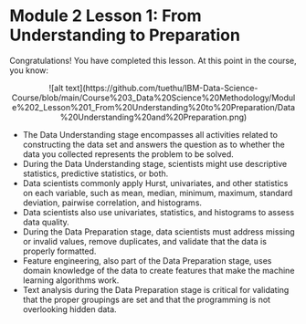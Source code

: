# Module 2 Lesson 1: From Understanding to Preparation
Congratulations! You have completed this lesson. At this point in the course, you know:

<p align="center">
 ![alt text](https://github.com/tuethu/IBM-Data-Science-Course/blob/main/Course%203_Data%20Science%20Methodology/Module%202_Lesson%201_From%20Understanding%20to%20Preparation/Data%20Understanding%20and%20Preparation.png)
</p>

- The Data Understanding stage encompasses all activities related to constructing the data set and answers the question as to whether the data you collected represents the problem to be solved.
- During the Data Understanding stage, scientists might use descriptive statistics, predictive statistics, or both.
- Data scientists commonly apply Hurst, univariates, and other statistics on each variable, such as mean, median, minimum, maximum, standard deviation, pairwise correlation, and histograms.
- Data scientists also use univariates, statistics, and histograms to assess data quality.
- During the Data Preparation stage, data scientists must address missing or invalid values, remove duplicates, and validate that the data is properly formatted.
- Feature engineering, also part of the Data Preparation stage, uses domain knowledge of the data to create features that make the machine learning algorithms work.
- Text analysis during the Data Preparation stage is critical for validating that the proper groupings are set and that the programming is not overlooking hidden data.

